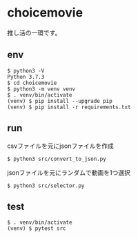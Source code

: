 # choicemovie

推し活の一環です。

## env

```console
$ python3 -V
Python 3.7.3
$ cd choicemovie
$ python3 -m venv venv
$ . venv/bin/activate
(venv) $ pip install --upgrade pip
(venv) $ pip install -r requirements.txt
```

## run

csvファイルを元にjsonファイルを作成

```console
$ python3 src/convert_to_json.py
```

jsonファイルを元にランダムで動画を1つ選択

```console
$ python3 src/selector.py
```

## test

```console
$ . venv/bin/activate
(venv) $ pytest src
```
